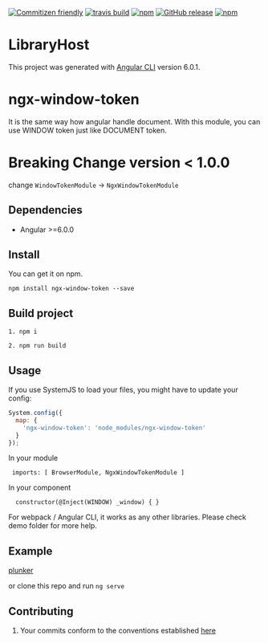 [![Commitizen friendly](https://img.shields.io/badge/commitizen-friendly-brightgreen.svg?style=flat-square)](http://commitizen.github.io/cz-cli/)
[![travis build](https://img.shields.io/travis/maxisam/ngx-window-token.svg?style=flat-square)](https://travis-ci.org/maxisam/ngx-window-token)
[![npm](https://img.shields.io/npm/dt/ngx-window-token.svg?style=flat-square)](https://www.npmjs.com/package/ngx-window-token)
[![GitHub release](https://img.shields.io/github/release/maxisam/ngx-window-token.svg?style=flat-square)](https://github.com/maxisam/ngx-window-token/releases)
[![npm](https://img.shields.io/npm/l/ngx-window-token.svg?style=flat-square)]()

# LibraryHost

This project was generated with [Angular CLI](https://github.com/angular/angular-cli) version 6.0.1.

# ngx-window-token

It is the same way how angular handle document. With this module, you can use WINDOW token just like DOCUMENT token.

# Breaking Change version < 1.0.0

change `WindowTokenModule` -> `NgxWindowTokenModule`

## Dependencies

* Angular >=6.0.0

## Install

You can get it on npm.

```
npm install ngx-window-token --save
```

## Build project

```
1. npm i

2. npm run build
```

## Usage

If you use SystemJS to load your files, you might have to update your config:

```js
System.config({
  map: {
    'ngx-window-token': 'node_modules/ngx-window-token'
  }
});
```

In your module

```
 imports: [ BrowserModule, NgxWindowTokenModule ]
```

In your component

```
  constructor(@Inject(WINDOW) _window) { }
```

For webpack / Angular CLI, it works as any other libraries. Please check demo folder for more help.

## Example

[plunker](https://plnkr.co/edit/uy2UfN0sD5I2qoNotGu7?p=preview)

or clone this repo and run `ng serve`

## Contributing

1.  Your commits conform to the conventions established [here](https://github.com/conventional-changelog/conventional-changelog-angular/blob/master/convention.md)
